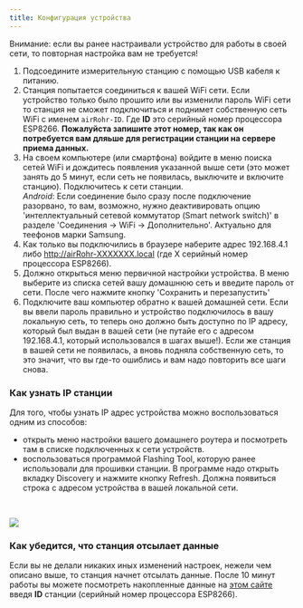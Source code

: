 ```yaml
---
title: Конфигурация устройства
---
```

Внимание: если вы ранее настраивали устройство для работы в своей сети, то повторная настройка вам не требуется!

1. Подсоедините измерительную станцию с помощью USB кабеля к питанию.
2. Станция попытается соединиться к вашей WiFi сети. Если устройство только было прошито или вы изменили пароль WiFi сети то станция не сможет подключиться  и поднимет собственную сеть WiFi с именем `airRohr-ID`. Где **ID** это серийный номер процессора ESP8266. **Пожалуйста запишите этот номер, так как он потребуется вам дляьше для регистрации станции на сервере приема данных.**
3. На своем компьютере (или смартфона) войдите в меню поиска сетей WiFi и дождитесь появления указанной выше сети (это может занять до 5 минут, если сеть не появилась, выключите и включите станцию). Подключитесь к сети станции.
<br>*Android*: Если соединение было сразу после подключение разорвано, то вам, возможно, нужно деактивировать опцию 'интеллектуальный сетевой коммутатор (Smart network switch)' в разделе 'Соединения -> WiFi -> Дополнительно'. Актуально для теефонов марки Samsung.
4. Как только вы подключились в браузере наберите адрес 192.168.4.1 либо
http://airRohr-ХХХХХХХ.local (где Х  серийный номер процессора ESP8266).
5. Должно открыться меню первичной настройки устройства. В меню выберите из списка сетей вашу домашнюю сеть и введите пароль от сети. После чего нажмите кнопку  'Сохранить и перезапустить'
6. Подключите ваш компьютер обратно к вашей домашней сети.
Если вы ввели пароль правильно и устройство подключилось в вашу локальную сеть, то теперь оно должно быть доступно по IP адресу, который был выдан в вашей сети (не путайе его с адресом 192.168.4.1, который использовался в шагах выше!). 
Если же станция в вашей сети не появилась, а вновь подняла собственную сеть, то это значит, что вы где-то ошиблись и вам надо повторить все шаги снова.

### Как узнать IP станции

Для того, чтобы узнать IP адрес устройства можно воспользоваться одним из способов:
* открыть меню настройки вашего домашнего роутера и посмотреть там в списке подключенных к сети устройств.
* воспользоваться программой Flashing Tool, которую ранее использовали для прошивки станции. В программе надо открыть вкладку Discovery и нажмите кнопку Refresh. Должна появиться строка с адресом устройства в вашей локальной сети. 

<br>

![](../docs/airrohr_config_initial.jpg)
<br>

### Как убедится, что станция отсылает данные

Если вы не делали никаких иных изменений настроек, нежели чем описано выше, то станция начнет отсылать данные. После 10 минут работы вы можете посмотреть накопленные данные на [этом сайте](https://www.madavi.de/sensor/graph.php) введя **ID** станции (серийный номер процессора ESP8266).
